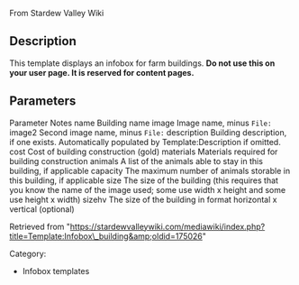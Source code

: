 From Stardew Valley Wiki

## Description

This template displays an infobox for farm buildings. **Do not use this on your user page. It is reserved for content pages.**

## Parameters

Parameter Notes name Building name image Image name, minus `File:` image2 Second image name, minus `File:` description Building description, if one exists. Automatically populated by Template:Description if omitted. cost Cost of building construction (gold) materials Materials required for building construction animals A list of the animals able to stay in this building, if applicable capacity The maximum number of animals storable in this building, if applicable size The size of the building (this requires that you know the name of the image used; some use width x height and some use height x width) sizehv The size of the building in format horizontal x vertical (optional)

Retrieved from "https://stardewvalleywiki.com/mediawiki/index.php?title=Template:Infobox\_building&amp;oldid=175026"

Category:

- Infobox templates